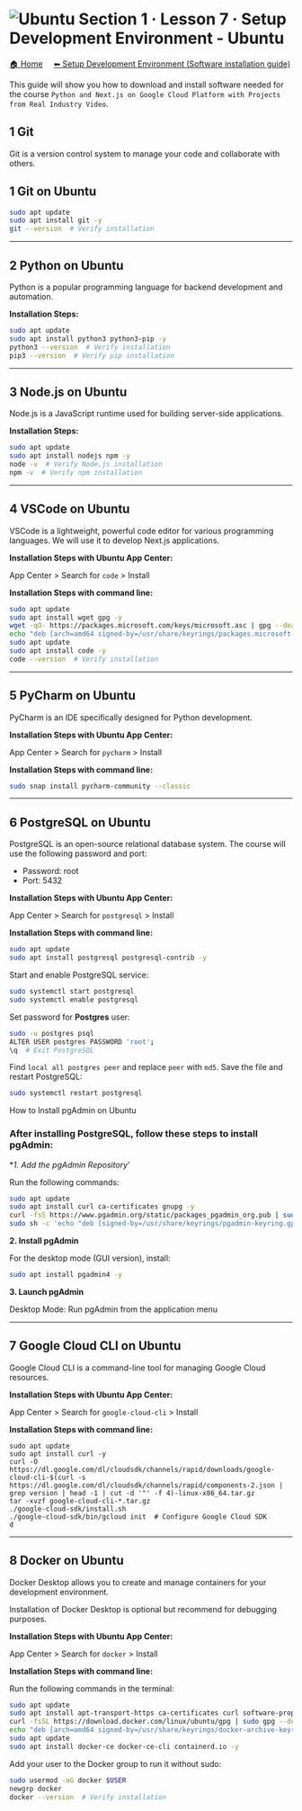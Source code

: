 # ![Ubuntu](https://raw.githubusercontent.com/ditlef9/python-nextjs-postgresql-devsecops-gcp/main/_docs/ubuntu-32x23.png)  Section 1 · Lesson 7 · Setup Development Environment - Ubuntu 

[🏠 Home](../../)
&nbsp; &nbsp;
[⬅ Setup Development Environment (Software installation guide)](../../#%EF%B8%8F-2-setup-development-environment-software-installation-guide)

This guide will show you how to download and install software needed for the course
`Python and Next.js on Google Cloud Platform with Projects from Real Industry Video`.


## 1 Git

Git is a version control system to manage your code and collaborate with others.


## 1 Git on Ubuntu

```bash
sudo apt update
sudo apt install git -y
git --version  # Verify installation
```

---

## 2 Python on Ubuntu

Python is a popular programming language for backend development and automation.

**Installation Steps:**

```bash
sudo apt update
sudo apt install python3 python3-pip -y
python3 --version  # Verify installation
pip3 --version  # Verify pip installation
```

---

## 3 Node.js on Ubuntu

Node.js is a JavaScript runtime used for building server-side applications.


**Installation Steps:**

```bash
sudo apt update
sudo apt install nodejs npm -y
node -v  # Verify Node.js installation
npm -v  # Verify npm installation
```

---

## 4 VSCode on Ubuntu

VSCode is a lightweight, powerful code editor for various programming languages. We will use it to develop Next.js applications.

**Installation Steps with Ubuntu App Center:**

App Center > Search for `code` > Install


**Installation Steps with command line:**
```bash
sudo apt update
sudo apt install wget gpg -y
wget -qO- https://packages.microsoft.com/keys/microsoft.asc | gpg --dearmor | sudo tee /usr/share/keyrings/packages.microsoft.gpg > /dev/null
echo "deb [arch=amd64 signed-by=/usr/share/keyrings/packages.microsoft.gpg] https://packages.microsoft.com/repos/code stable main" | sudo tee /etc/apt/sources.list.d/vscode.list
sudo apt update
sudo apt install code -y
code --version  # Verify installation
```


---

## 5 PyCharm on Ubuntu


PyCharm is an IDE specifically designed for Python development.

**Installation Steps with Ubuntu App Center:**

App Center > Search for `pycharm` > Install


**Installation Steps with command line:**


```bash
sudo snap install pycharm-community --classic
```

---

## 6 PostgreSQL on Ubuntu

PostgreSQL is an open-source relational database system. The course will use the following password and port:

* Password: root
* Port: 5432


**Installation Steps with Ubuntu App Center:**

App Center > Search for `postgresql` > Install

**Installation Steps with command line:**
```bash
sudo apt update
sudo apt install postgresql postgresql-contrib -y
```

Start and enable PostgreSQL service:
```bash
sudo systemctl start postgresql
sudo systemctl enable postgresql
```

Set password for **Postgres** user:
```bash
sudo -u postgres psql
ALTER USER postgres PASSWORD 'root';
\q  # Exit PostgreSQL
```

Find `local all postgres peer` and replace `peer` with `md5`. Save the file and restart PostgreSQL:
```bash
sudo systemctl restart postgresql
```

How to Install pgAdmin on Ubuntu

### After installing PostgreSQL, follow these steps to install pgAdmin:

**1. Add the pgAdmin Repository*'

Run the following commands:

```bash
sudo apt update
sudo apt install curl ca-certificates gnupg -y
curl -fsS https://www.pgadmin.org/static/packages_pgadmin_org.pub | sudo gpg --dearmor -o /usr/share/keyrings/pgadmin-keyring.gpg
sudo sh -c 'echo "deb [signed-by=/usr/share/keyrings/pgadmin-keyring.gpg] https://ftp.postgresql.org/pub/pgadmin/pgadmin4/apt/$(lsb_release -cs) pgadmin4 main" > /etc/apt/sources.list.d/pgadmin4.list && apt update'
```

**2. Install pgAdmin**

For the desktop mode (GUI version), install:
```bash
sudo apt install pgadmin4 -y
```

**3. Launch pgAdmin**

Desktop Mode: Run pgAdmin from the application menu

---

## 7 Google Cloud CLI on Ubuntu

Google Cloud CLI is a command-line tool for managing Google Cloud resources.

**Installation Steps with Ubuntu App Center:**

App Center > Search for `google-cloud-cli` > Install

**Installation Steps with command line:**

```
sudo apt update
sudo apt install curl -y
curl -O https://dl.google.com/dl/cloudsdk/channels/rapid/downloads/google-cloud-cli-$(curl -s https://dl.google.com/dl/cloudsdk/channels/rapid/components-2.json | grep version | head -1 | cut -d '"' -f 4)-linux-x86_64.tar.gz
tar -xvzf google-cloud-cli-*.tar.gz
./google-cloud-sdk/install.sh
./google-cloud-sdk/bin/gcloud init  # Configure Google Cloud SDK
d
```


---

## 8 Docker on Ubuntu


Docker Desktop allows you to create and manage containers for your development environment.

Installation of Docker Desktop is optional but recommend for debugging purposes.


**Installation Steps with Ubuntu App Center:**

App Center > Search for `docker` > Install


**Installation Steps with command line:**

Run the following commands in the terminal:

```bash
sudo apt update
sudo apt install apt-transport-https ca-certificates curl software-properties-common -y
curl -fsSL https://download.docker.com/linux/ubuntu/gpg | sudo gpg --dearmor -o /usr/share/keyrings/docker-archive-keyring.gpg
echo "deb [arch=amd64 signed-by=/usr/share/keyrings/docker-archive-keyring.gpg] https://download.docker.com/linux/ubuntu $(lsb_release -cs) stable" | sudo tee /etc/apt/sources.list.d/docker.list > /dev/null
sudo apt update
sudo apt install docker-ce docker-ce-cli containerd.io -y
```

Add your user to the Docker group to run it without sudo:

```bash
sudo usermod -aG docker $USER
newgrp docker
docker --version  # Verify installation

```